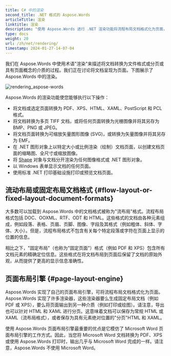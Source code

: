 ```yaml
---
title: C# 中的渲染
second_title: .NET 格式的 Aspose.Words
articleTitle: 渲染
linktitle: 渲染
description: "使用 Aspose.Words 进行 .NET 渲染功能将流程布局文档格式化为页面，并将此类文档或选定页面转换为其他文档（PDF、HTML、XPS 等）或图像（TIFF、PNG、SVG 等）格式，以供使用 C# 查看、进一步转换或打印。"
type: docs
weight: 20
url: /zh/net/rendering/
timestamp: 2024-01-27-14-07-04
---
```


我们在 Aspose.Words 中使用术语"渲染"来描述将文档转换为文件格式或分页或具有页面概念的介质的过程。我们正在讨论将文档呈现为页面。下图展示了 Aspose.Words 中的渲染。

![rendering_aspose-words](/words/net/rendering/rendering-1.png)

Aspose.Words 的渲染功能使您能够执行以下操作：

- 将文档或选定页面转换为 PDF、XPS、HTML、XAML、PostScript 和 PCL 格式。
- 将文档转换为多页 TIFF 文档，或将任何页面转换为光栅图像并将其另存为 BMP、PNG 或 JPEG。
- 将文档页面转换为可缩放矢量图形图像 (SVG)，或转换为矢量图像并将其另存为 EMF。
- 在 .NET 图形对象上以特定大小或比例渲染（绘制）文档页面，以创建文档页面的缩略图、全尺寸或缩放图像。
- 将 [Shape](https://reference.aspose.com/words/zh/net/aspose.words.drawing/shape/) 对象与文档分开渲染为任何图像格式或 .NET 图形对象。
- 以 Windows 表单显示文档的任何页面。
- 使用标准 .NET 打印基础设施打印或预览文档页面。

## 流动布局或固定布局文档格式 {#flow-layout-or-fixed-layout-document-formats}

大多数可以加载到 Aspose.Words 中的文档格式被称为"流布局"格式。流程布局格式包括 DOC、OOXML、RTF、ODT 和 HTML。这些格式的文档由各种元素组成，例如段落、表格、页眉、页脚、图像、字段及其格式（例如粗体、斜体、字体、大小）。但是，流程布局格式不包含有关每个特定段落或字符在页面上显示的位置的信息。

相比之下，"固定布局"（也称为"固定页面"）格式（例如 PDF 和 XPS）包含所有文档元素的精确定位信息。这些格式在将文档布局到页面后保留了文档的原始外观，从而提供了更高的显示信息准确性。

## 页面布局引擎 {#page-layout-engine}

Aspose.Words 实现了自己的页面布局引擎，可将流程布局文档格式化为页面。 Aspose.Words 实现了许多渲染器，这些渲染器要么生成固定布局文档（例如 PDF 或 XPS），要么将页面输出到另一种介质（例如打印或绘图）。请注意，导出也可以针对 HTML 和 XAML 进行分页。这意味着文档可以保存为常规 HTML 或 XAML（流布局格式），或者保存为具有元素绝对位置的"分页"HTML 和 XAML。

使用 Aspose.Words 页面布局引擎最重要的优点是它模仿了 Microsoft Word 页面布局引擎的工作方式。因此，当您将 Microsoft Word 文档转换为 PDF、XPS 或使用 Aspose.Words 打印时，输出几乎与 Microsoft Word 完成的一样。请注意，Aspose.Words 不使用 Microsoft Word。

